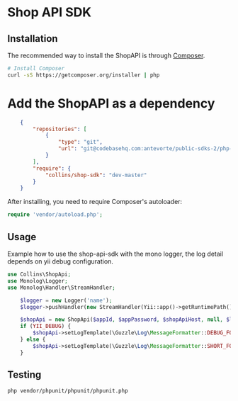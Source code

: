 # Shop API SDK

## Installation

The recommended way to install the ShopAPI is through [Composer](http://getcomposer.org).

```bash
# Install Composer
curl -sS https://getcomposer.org/installer | php
```

# Add the ShopAPI as a dependency

```json
    {
        "repositories": [
            {
                "type": "git",
                "url": "git@codebasehq.com:antevorte/public-sdks-2/php-shop-sdk.git"
            }
        ],
        "require": {
            "collins/shop-sdk": "dev-master"
        }
    }
```
After installing, you need to require Composer's autoloader:

```php
require 'vendor/autoload.php';
```

## Usage

Example how to use the shop-api-sdk with the mono logger, the log detail depends on yii debug configuration.

```php
use Collins\ShopApi;
use Monolog\Logger;
use Monolog\Handler\StreamHandler;

    $logger = new Logger('name');
    $logger->pushHandler(new StreamHandler(Yii::app()->getRuntimePath(). '/mono.log', Logger::DEBUG));

    $shopApi = new ShopApi($appId, $appPassword, $shopApiHost, null, $logger);
    if (YII_DEBUG) {
        $shopApi->setLogTemplate(\Guzzle\Log\MessageFormatter::DEBUG_FORMAT);
    } else {
        $shopApi->setLogTemplate(\Guzzle\Log\MessageFormatter::SHORT_FORMAT);
    }
```


## Testing
```bash
php vendor/phpunit/phpunit/phpunit.php
```
